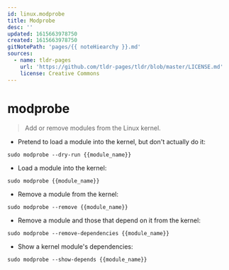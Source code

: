 ```yaml
---
id: linux.modprobe
title: Modprobe
desc: ''
updated: 1615663978750
created: 1615663978750
gitNotePath: 'pages/{{ noteHiearchy }}.md'
sources:
  - name: tldr-pages
    url: 'https://github.com/tldr-pages/tldr/blob/master/LICENSE.md'
    license: Creative Commons
---
```

# modprobe

> Add or remove modules from the Linux kernel.

- Pretend to load a module into the kernel, but don't actually do it:

`sudo modprobe --dry-run {{module_name}}`

- Load a module into the kernel:

`sudo modprobe {{module_name}}`

- Remove a module from the kernel:

`sudo modprobe --remove {{module_name}}`

- Remove a module and those that depend on it from the kernel:

`sudo modprobe --remove-dependencies {{module_name}}`

- Show a kernel module's dependencies:

`sudo modprobe --show-depends {{module_name}}`


